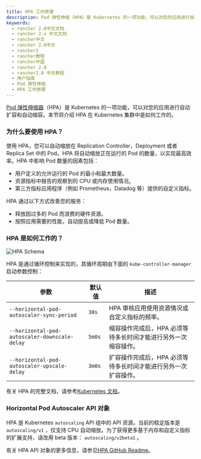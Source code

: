 ```yaml
---
title: HPA 工作原理
description: Pod 弹性伸缩（HPA）是 Kubernetes 的一项功能，可以对您的应用进行自动扩容和自动缩容。使用 HPA，您可以自动缩放在 Replication Controller，Deployment 或者 Replica Set 中的 Pod。HPA 将自动缩放正在运行的 Pod 的数量，以实现最高效率。
keywords:
  - rancher 2.0中文文档
  - rancher 2.x 中文文档
  - rancher中文
  - rancher 2.0中文
  - rancher2
  - rancher教程
  - rancher中国
  - rancher 2.0
  - rancher2.0 中文教程
  - 用户指南
  - Pod 弹性伸缩
  - HPA 工作原理
---
```


[Pod 弹性伸缩器](https://kubernetes.io/docs/tasks/run-application/horizontal-pod-autoscale/)（HPA）是 Kubernetes 的一项功能，可以对您的应用进行自动扩容和自动缩容。本节将介绍 HPA 在 Kubernetes 集群中是如何工作的。

### 为什么要使用 HPA？

使用 HPA，您可以自动缩放在 Replication Controller，Deployment 或者 Replica Set 中的 Pod。HPA 将自动缩放正在运行的 Pod 的数量，以实现最高效率。HPA 中影响 Pod 数量的因素包括：

- 用户定义的允许运行的 Pod 的最小和最大数量。
- 资源指标中报告的观察到的 CPU 或内存使用情况。
- 第三方指标应用程序（例如 Prometheus，Datadog 等）提供的自定义指标。

HPA 通过以下方式改善您的服务：

- 释放因过多的 Pod 而浪费的硬件资源。
- 按照应用需要的性能，自动提高或降低 Pod 数量。

### HPA 是如何工作的？

![HPA Schema](/img/rancher/horizontal-pod-autoscaler.jpg)

HPA 是通过循环控制来实现的，其循环周期由下面的 `kube-controller-manager` 启动参数控制：

| 参数                                          | 默认值 | 描述                                                           |
| --------------------------------------------- | ------ | -------------------------------------------------------------- |
| `--horizontal-pod-autoscaler-sync-period`     | `30s`  | HPA 审核应用使用资源情况或自定义指标的频率。                   |
| `--horizontal-pod-autoscaler-downscale-delay` | `5m0s` | 缩容操作完成后，HPA 必须等待多长时间才能进行另外一次缩容操作。 |
| `--horizontal-pod-autoscaler-upscale-delay`   | `3m0s` | 扩容操作完成后，HPA 必须等待多长时间才能进行另外一次扩容操作。 |

有关 HPA 的完整文档，请参考[Kubernetes 文档](https://kubernetes.io/docs/tasks/run-application/horizontal-pod-autoscale/)。

### Horizontal Pod Autoscaler API 对象

HPA 是 Kubernetes `autoscaling` API 组中的 API 资源。当前的稳定版本是 `autoscaling/v1` ，仅支持 CPU 自动缩放。为了获得更多基于内存和自定义指标的扩展支持，请改用 beta 版本： `autoscaling/v2beta1` 。

有关 HPA API 对象的更多信息，请参见[HPA GitHub Readme](https://git.k8s.io/community/contributors/design-proposals/autoscaling/horizontal-pod-autoscaler.md#horizontalpodautoscaler-object)。
